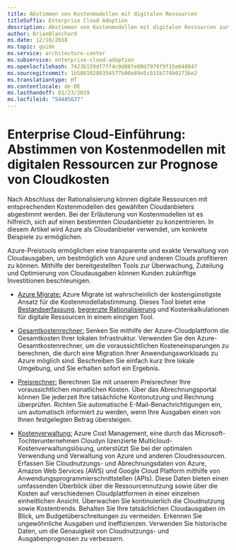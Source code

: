 ```yaml
---
title: Abstimmen von Kostenmodellen mit digitalen Ressourcen
titleSuffix: Enterprise Cloud Adoption
description: Abstimmen von Kostenmodellen mit digitalen Ressourcen zur Prognose von Cloudkosten
author: BrianBlanchard
ms.date: 12/10/2018
ms.topic: guide
ms.service: architecture-center
ms.subservice: enterprise-cloud-adoption
ms.openlocfilehash: 7423b159df7ff4c9d88fe00d7979f9f15e648847
ms.sourcegitcommit: 1b50810208354577b00e89e5c031b774b02736e2
ms.translationtype: HT
ms.contentlocale: de-DE
ms.lasthandoff: 01/23/2019
ms.locfileid: "54485637"
---
```

# <a name="enterprise-cloud-adoption-align-cost-models-with-the-digital-estate-to-forecast-cloud-costs"></a>Enterprise Cloud-Einführung: Abstimmen von Kostenmodellen mit digitalen Ressourcen zur Prognose von Cloudkosten

Nach Abschluss der Rationalisierung können digitale Ressourcen mit entsprechenden Kostenmodellen des gewählten Cloudanbieters abgestimmt werden. Bei der Erläuterung von Kostenmodellen ist es hilfreich, sich auf einen bestimmten Cloudanbieter zu konzentrieren. In diesem Artikel wird Azure als Cloudanbieter verwendet, um konkrete Beispiele zu ermöglichen.

Azure-Preistools ermöglichen eine transparente und exakte Verwaltung von Cloudausgaben, um bestmöglich von Azure und anderen Clouds profitieren zu können. Mithilfe der bereitgestellten Tools zur Überwachung, Zuteilung und Optimierung von Cloudausgaben können Kunden zukünftige Investitionen beschleunigen.

- [Azure Migrate:](/azure/migrate/migrate-overview) Azure Migrate ist wahrscheinlich der kostengünstigste Ansatz für die Kostenmodellabstimmung. Dieses Tool bietet eine [Bestandserfassung](inventory.md), [begrenzte Rationalisierung](rationalize.md) und Kostenkalkulationen für digitale Ressourcen in einem einzigen Tool.

- [Gesamtkostenrechner:](https://azure.com/tco) Senken Sie mithilfe der Azure-Cloudplattform die Gesamtkosten Ihrer lokalen Infrastruktur. Verwenden Sie den Azure-Gesamtkostenrechner, um die voraussichtlichen Kosteneinsparungen zu berechnen, die durch eine Migration Ihrer Anwendungsworkloads zu Azure möglich sind. Beschreiben Sie einfach kurz Ihre lokale Umgebung, und Sie erhalten sofort ein Ergebnis.

- [Preisrechner:](https://azure.microsoft.com/en-in/pricing/) Berechnen Sie mit unserem Preisrechner Ihre voraussichtlichen monatlichen Kosten. Über das Abrechnungsportal können Sie jederzeit Ihre tatsächliche Kontonutzung und Rechnung überprüfen. Richten Sie automatische E-Mail-Benachrichtigungen ein, um automatisch informiert zu werden, wenn Ihre Ausgaben einen von Ihnen festgelegten Betrag übersteigen.

- [Kostenverwaltung:](https://azure.microsoft.com/en-in/services/cost-management/) Azure Cost Management, eine durch das Microsoft-Tochterunternehmen Cloudyn lizenzierte Multicloud-Kostenverwaltungslösung, unterstützt Sie bei der optimalen Verwendung und Verwaltung von Azure und anderen Cloudressourcen. Erfassen Sie Cloudnutzungs- und Abrechnungsdaten von Azure, Amazon Web Services (AWS) und Google Cloud Platform mithilfe von Anwendungsprogrammierschnittstellen (APIs). Diese Daten bieten einen umfassenden Überblick über die Ressourcennutzung sowie über die Kosten auf verschiedenen Cloudplattformen in einer einzelnen einheitlichen Ansicht. Überwachen Sie kontinuierlich die Cloudnutzung sowie Kostentrends. Behalten Sie Ihre tatsächlichen Cloudausgaben im Blick, um Budgetüberschreitungen zu vermeiden. Erkennen Sie ungewöhnliche Ausgaben und Ineffizienzen. Verwenden Sie historische Daten, um die Genauigkeit von Cloudnutzungs- und Ausgabenprognosen zu verbessern.
